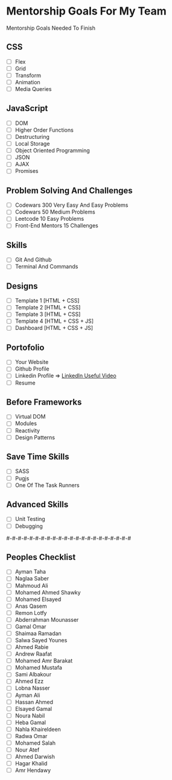 # Mentorship Goals For My Team

Mentorship Goals Needed To Finish

## CSS

- [ ] Flex
- [ ] Grid
- [ ] Transform
- [ ] Animation
- [ ] Media Queries

## JavaScript

- [ ] DOM
- [ ] Higher Order Functions
- [ ] Destructuring
- [ ] Local Storage
- [ ] Object Oriented Programming
- [ ] JSON
- [ ] AJAX
- [ ] Promises

## Problem Solving And Challenges

- [ ] Codewars 300 Very Easy And Easy Problems
- [ ] Codewars 50 Medium Problems
- [ ] Leetcode 10 Easy Problems
- [ ] Front-End Mentors 15 Challenges

## Skills

- [ ] Git And Github
- [ ] Terminal And Commands

## Designs

- [ ] Template 1 [HTML + CSS]
- [ ] Template 2 [HTML + CSS]
- [ ] Template 3 [HTML + CSS]
- [ ] Template 4 [HTML + CSS + JS]
- [ ] Dashboard [HTML + CSS + JS]

## Portofolio

- [ ] Your Website
- [ ] Github Profile
- [ ] Linkedin Profile => [LinkedIn Useful Video](https://www.youtube.com/watch?v=7JysIkTyccs)
- [ ] Resume

## Before Frameworks

- [ ] Virtual DOM
- [ ] Modules
- [ ] Reactivity
- [ ] Design Patterns

## Save Time Skills

- [ ] SASS
- [ ] Pugjs
- [ ] One Of The Task Runners

## Advanced Skills

- [ ] Unit Testing
- [ ] Debugging

#-#-#-#-#-#-#-#-#-#-#-#-#-#-#-#-#-#-#-#-#-#

## Peoples Checklist

- [ ] Ayman Taha
- [ ] Naglaa Saber
- [ ] Mahmoud Ali
- [ ] Mohamed Ahmed Shawky
- [ ] Mohamed Elsayed
- [ ] Anas Qasem
- [ ] Remon Lotfy
- [ ] Abderrahman Mounasser
- [ ] Gamal Omar
- [ ] Shaimaa Ramadan
- [ ] Salwa Sayed Younes
- [ ] Ahmed Rabie
- [ ] Andrew Raafat
- [ ] Mohamed Amr Barakat
- [ ] Mohamed Mustafa
- [ ] Sami Albakour
- [ ] Ahmed Ezz
- [ ] Lobna Nasser
- [ ] Ayman Ali
- [ ] Hassan Ahmed
- [ ] Elsayed Gamal
- [ ] Noura Nabil
- [ ] Heba Gamal
- [ ] Nahla Khaireldeen
- [ ] Radwa Omar
- [ ] Mohamed Salah
- [ ] Nour Atef
- [ ] Ahmed Darwish
- [ ] Hagar Khalid
- [ ] Amr Hendawy

